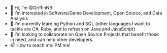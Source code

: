 - 👋 Hi, I’m @GriffinNB
- 👀 I’m interested in Software/Game Development, Open Source, and Data Analysis
- 🌱 I’m currently learning Python and SQL (other languages I want to tackle are C#, Ruby, and to refresh on Java and JavaScript)
- 💞️ I’m looking to collaborate on Open Source Projects that benefit those in need, and can help other developers.
- 📫 How to reach me: PM me!

<!---
GriffinNB/GriffinNB is a ✨ special ✨ repository because its `README.md` (this file) appears on your GitHub profile.
You can click the Preview link to take a look at your changes.
--->
